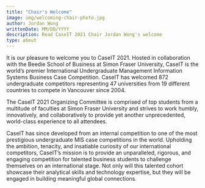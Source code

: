 ```yaml
---
title: "Chair's Welcome"
image: img/welcoming-chair-photo.jpg
author: Jordan Wong
writtenDate: MM/DD/YYYY
description: Read CaseIT 2021 Chair Jordan Wong's welcome
type: about
---
```


It is our pleasure to welcome you to CaseIT 2021. Hosted in collaboration with the Beedie School of Business at Simon Fraser University, CaseIT is the world’s premier International Undergraduate Management Information Systems Business Case Competition. CaseIT has welcomed 872 undergraduate competitors representing 47 universities from 19 different countries to compete in Vancouver since 2004.

The CaseIT 2021 Organizing Committee is comprised of top students from a multitude of faculties at Simon Fraser University and strives to work humbly, innovatively, and collaboratively to provide yet another unprecedented, world-class experience to all attendees.

CaseIT has since developed from an internal competition to one of the most prestigious undergraduate MIS case competitions in the world. Upholding the ambition, tenacity, and insatiable curiosity of our international competitors, CaseIT’s mission is to provide an unparalleled, rigorous, and engaging competition for talented business students to challenge themselves on an international stage. Not only will this talented cohort showcase their analytical skills and technology expertise, but they will be engaged in building meaningful global connections.
